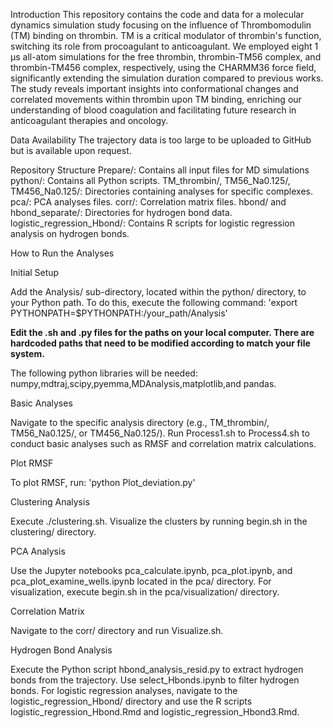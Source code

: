 Introduction
This repository contains the code and data for a molecular dynamics simulation study focusing on the influence of Thrombomodulin (TM) binding on thrombin. TM is a critical modulator of thrombin's function, switching its role from procoagulant to anticoagulant. We employed eight 1 μs all-atom simulations for the free thrombin, thrombin-TM56 complex, and thrombin-TM456 complex, respectively, using the CHARMM36 force field, significantly extending the simulation duration compared to previous works. The study reveals important insights into conformational changes and correlated movements within thrombin upon TM binding, enriching our understanding of blood coagulation and facilitating future research in anticoagulant therapies and oncology.

Data Availability
The trajectory data is too large to be uploaded to GitHub but is available upon request.

Repository Structure
Prepare/: Contains all input files for MD simulations
python/: Contains all Python scripts.
TM_thrombin/, TM56_Na0.125/, TM456_Na0.125/: Directories containing analyses for specific complexes.
pca/: PCA analyses files.
corr/: Correlation matrix files.
hbond/ and hbond_separate/: Directories for hydrogen bond data.
logistic_regression_Hbond/: Contains R scripts for logistic regression analysis on hydrogen bonds.


How to Run the Analyses

Initial Setup

Add the Analysis/ sub-directory, located within the python/ directory, to your Python path. To do this, execute the following command: 'export PYTHONPATH=$PYTHONPATH:/your_path/Analysis'

**Edit the .sh and .py files for the paths on your local computer. There are hardcoded paths that need to be modified according to match your file system.**

The following python libraries will be needed: numpy,mdtraj,scipy,pyemma,MDAnalysis,matplotlib,and pandas.

Basic Analyses

Navigate to the specific analysis directory (e.g., TM_thrombin/, TM56_Na0.125/, or TM456_Na0.125/). Run Process1.sh to Process4.sh to conduct basic analyses such as RMSF and correlation matrix calculations.


Plot RMSF

To plot RMSF, run: 'python Plot_deviation.py'


Clustering Analysis

Execute ./clustering.sh. Visualize the clusters by running begin.sh in the clustering/ directory.


PCA Analysis

Use the Jupyter notebooks pca_calculate.ipynb, pca_plot.ipynb, and pca_plot_examine_wells.ipynb located in the pca/ directory. For visualization, execute begin.sh in the pca/visualization/ directory.


Correlation Matrix

Navigate to the corr/ directory and run Visualize.sh.


Hydrogen Bond Analysis

Execute the Python script hbond_analysis_resid.py to extract hydrogen bonds from the trajectory. Use select_Hbonds.ipynb to filter hydrogen bonds. For logistic regression analyses, navigate to the logistic_regression_Hbond/ directory and use the R scripts logistic_regression_Hbond.Rmd and logistic_regression_Hbond3.Rmd.
